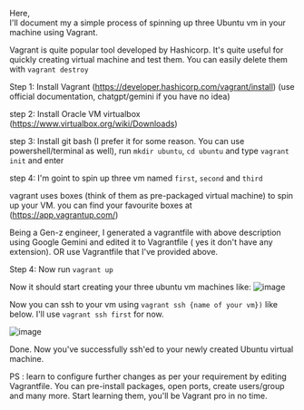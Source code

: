 Here,\
I'll document my a simple process of spinning up three Ubuntu vm in your machine using Vagrant.


Vagrant is quite popular tool developed by Hashicorp. It's quite useful for quickly creating virtual machine and test them. You can easily delete them with `vagrant destroy`

Step 1: Install Vagrant (https://developer.hashicorp.com/vagrant/install) (use official documentation, chatgpt/gemini if you have no idea)

step 2: Install Oracle VM virtualbox (https://www.virtualbox.org/wiki/Downloads)

step 3: Install git bash (I prefer it for some reason. You can use powershell/terminal as well), run `mkdir ubuntu`, `cd ubuntu` and type `vagrant init` and enter

step 4: I'm goint to spin up three vm named `first`, `second` and `third`

vagrant uses boxes (think of them as pre-packaged virtual machine) to spin up your VM. you can find your favourite boxes at (https://app.vagrantup.com/)


Being a Gen-z engineer, I generated a vagrantfile with above description using Google Gemini and edited it to Vagrantfile ( yes it don't have any extension). OR use Vagrantfile that I've provided above.

Step 4: Now run `vagrant up`

Now it should start creating your three ubuntu vm machines like:
![image](https://github.com/sujoff/Testing-Vagrant/assets/91075040/a39cf95c-0ad9-4de9-a901-18dcb4a54095)

Now you can ssh to your vm using `vagrant ssh {name of your vm})` like below. I'll use `vagrant ssh first` for now.

![image](https://github.com/sujoff/Testing-Vagrant/assets/91075040/8faeead9-3a70-4e0d-a968-d1cddbe4ee45)

Done. Now you've successfully ssh'ed to your newly created Ubuntu virtual machine.

PS : learn to configure further changes as per your requirement by editing Vagrantfile. You can pre-install packages, open ports, create users/group and many more. Start learning them, you'll be Vagrant pro in no time.




